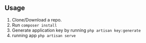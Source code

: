 ## Usage

1. Clone/Download a repo.
2. Run `composer install`
3. Generate application key by running `php artisan key:generate`
4. running app `php artisan serve`
